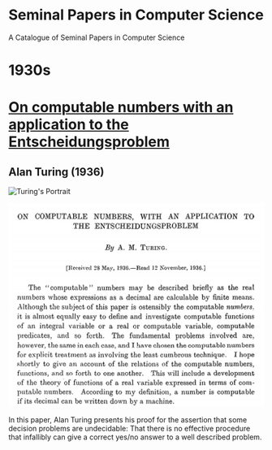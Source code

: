 # Seminal Papers in Computer Science
A Catalogue of Seminal Papers in Computer Science


# 1930s

# [On computable numbers with an application to the Entscheidungsproblem](https://web.archive.org/web/20191015224642/https://www.cs.virginia.edu/~robins/Turing_Paper_1936.pdf)
## Alan Turing (1936)
![Turing's Portrait](https://web.archive.org/web/20190714220303if_/https://www.biography.com/.image/ar_1:1%2Cc_fill%2Ccs_srgb%2Cg_face%2Cq_auto:good%2Cw_300/MTE5NDg0MDU1MTUzMTE2Njg3/alan-turing-9512017-1-402.jpg)


![Cover of Turing's Paper](./turing-entscheidungsproblem-paper.png)

In this paper, Alan Turing presents his proof for the assertion that some decision problems are undecidable: That there is no effective procedure that infallibly can give a correct yes/no answer to a well described problem.
